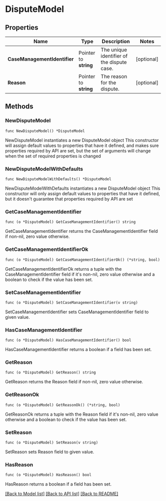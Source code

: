 # DisputeModel

## Properties

Name | Type | Description | Notes
------------ | ------------- | ------------- | -------------
**CaseManagementIdentifier** | Pointer to **string** | The unique identifier of the dispute case. | [optional] 
**Reason** | Pointer to **string** | The reason for the dispute. | [optional] 

## Methods

### NewDisputeModel

`func NewDisputeModel() *DisputeModel`

NewDisputeModel instantiates a new DisputeModel object
This constructor will assign default values to properties that have it defined,
and makes sure properties required by API are set, but the set of arguments
will change when the set of required properties is changed

### NewDisputeModelWithDefaults

`func NewDisputeModelWithDefaults() *DisputeModel`

NewDisputeModelWithDefaults instantiates a new DisputeModel object
This constructor will only assign default values to properties that have it defined,
but it doesn't guarantee that properties required by API are set

### GetCaseManagementIdentifier

`func (o *DisputeModel) GetCaseManagementIdentifier() string`

GetCaseManagementIdentifier returns the CaseManagementIdentifier field if non-nil, zero value otherwise.

### GetCaseManagementIdentifierOk

`func (o *DisputeModel) GetCaseManagementIdentifierOk() (*string, bool)`

GetCaseManagementIdentifierOk returns a tuple with the CaseManagementIdentifier field if it's non-nil, zero value otherwise
and a boolean to check if the value has been set.

### SetCaseManagementIdentifier

`func (o *DisputeModel) SetCaseManagementIdentifier(v string)`

SetCaseManagementIdentifier sets CaseManagementIdentifier field to given value.

### HasCaseManagementIdentifier

`func (o *DisputeModel) HasCaseManagementIdentifier() bool`

HasCaseManagementIdentifier returns a boolean if a field has been set.

### GetReason

`func (o *DisputeModel) GetReason() string`

GetReason returns the Reason field if non-nil, zero value otherwise.

### GetReasonOk

`func (o *DisputeModel) GetReasonOk() (*string, bool)`

GetReasonOk returns a tuple with the Reason field if it's non-nil, zero value otherwise
and a boolean to check if the value has been set.

### SetReason

`func (o *DisputeModel) SetReason(v string)`

SetReason sets Reason field to given value.

### HasReason

`func (o *DisputeModel) HasReason() bool`

HasReason returns a boolean if a field has been set.


[[Back to Model list]](../README.md#documentation-for-models) [[Back to API list]](../README.md#documentation-for-api-endpoints) [[Back to README]](../README.md)



